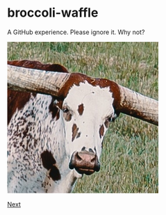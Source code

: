 # broccoli-waffle
A GitHub experience. Please ignore it. Why not?

![](maverick-waffle.jpg)

[Next](other.md)
